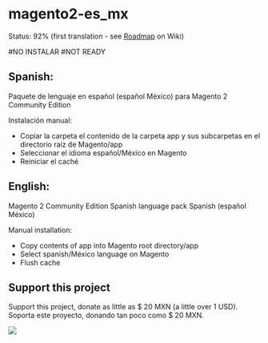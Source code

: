 # magento2-es_mx

Status: 92% (first translation - see [Roadmap](https://github.com/cniebla/magento2-es_mx/wiki/Roadmap) on Wiki)

#NO INSTALAR
#NOT READY

Spanish:
--------
Paquete de lenguaje en español (español México) para Magento 2 Community Edition

Instalación manual:
* Copiar la carpeta el contenido de la carpeta app y sus subcarpetas en el directorio raíz de Magento/app
* Seleccionar el idioma español/México en Magento
* Reiniciar el caché


English:
--------
Magento 2 Community Edition Spanish language pack Spanish (español México)

Manual installation:
* Copy contents of app into Magento root directory/app
* Select spanish/México language on Magento
* Flush cache

Support this project
--------
Support this project, donate as little as $ 20 MXN (a little over 1 USD). Soporta este proyecto, donando tan poco como $ 20 MXN.

[![](https://www.paypalobjects.com/en_US/i/btn/btn_donateCC_LG.gif)](https://www.paypal.com/cgi-bin/webscr?cmd=_s-xclick&hosted_button_id=ZBU5RDV2456QN)

